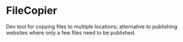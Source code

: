 # FileCopier
Dev tool for copying files to multiple locations; alternative to publishing websites where only a few files need to be published.
